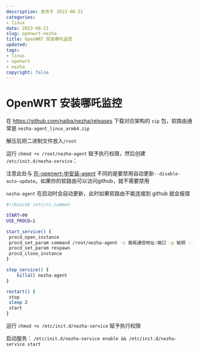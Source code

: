 ```yaml
---
description: 发布于 2023-08-21
categories:
- linux
date: 2023-08-21
slug: openwrt-nezha
title: OpenWRT 安装哪吒监控
updated: 
tags:
- linux
- openwrt
- nezha
copyright: false
---
```


# OpenWRT 安装哪吒监控

在 https://github.com/naiba/nezha/releases 下载对应架构的 `zip` 包，软路由通常是 `nezha-agent_linux_arm64.zip`

解压后把二进制文件放入`/root`

运行 `chmod +x /root/nezha-agent` 赋予执行权限，然后创建 `/etc/init.d/nezha-service`：

注意此处与 [在-openwrt-中安装-agent](https://nezha.wiki/guide/agent.html#%E5%9C%A8-openwrt-%E4%B8%AD%E5%AE%89%E8%A3%85-agent) 不同的是要禁用自动更新`--disable-auto-update`。如果你的软路由可以访问github，就不需要禁用

`nezha-agent` 在启动时会自动更新，此时如果软路由不能连接到 github 就会报错

```bash
#!/bin/sh /etc/rc.common

START=99
USE_PROCD=1

start_service() {
 procd_open_instance
 procd_set_param command /root/nezha-agent -s 面板通信地址:端口 -p 秘钥 --debug --disable-auto-update
 procd_set_param respawn
 procd_close_instance
}

stop_service() {
    killall nezha-agent
}

restart() {
 stop
 sleep 2
 start
}
```

运行 `chmod +x /etc/init.d/nezha-service` 赋予执行权限

启动服务： `/etc/init.d/nezha-service enable && /etc/init.d/nezha-service start`

